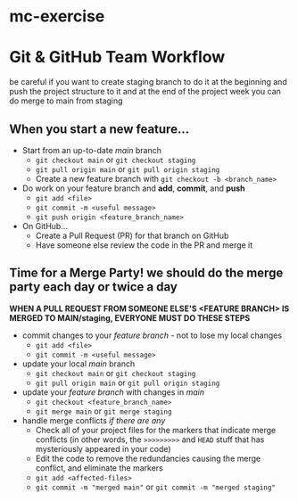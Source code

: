 # mc-exercise

# Git & GitHub Team Workflow

be careful if you want to create staging branch to do it at the beginning and push the project structure to it and at the end of the project week you can do merge to main from staging

## When you start a new feature...

- Start from an up-to-date _main_ branch
  - `git checkout main` or `git checkout staging`
  - `git pull origin main` or `git pull origin staging`
  - Create a new feature branch with `git checkout -b <branch_name>`
- Do work on your feature branch and **add**, **commit**, and **push**
  - `git add <file>`
  - `git commit -m <useful message>`
  - `git push origin <feature_branch_name>`
- On GitHub...
  - Create a Pull Request (PR) for that branch on GitHub
  - Have someone else review the code in the PR and merge it

## Time for a Merge Party! we should do the merge party each day or twice a day

**WHEN A PULL REQUEST FROM SOMEONE ELSE'S \<FEATURE BRANCH> IS MERGED TO MAIN/staging, EVERYONE MUST DO THESE STEPS**

- commit changes to your _feature branch_ - not to lose my local changes
  - `git add <file>`
  - `git commit -m <useful message>`
- update your local _main_ branch
  - `git checkout main` or `git checkout staging`
  - `git pull origin main` or `git pull origin staging`
- update your _feature branch_ with changes in _main_
  - `git checkout <feature_branch_name>`
  - `git merge main` or `git merge staging`
- handle merge conflicts _if there are any_
  - Check all of your project files for the markers that indicate merge conflicts (in other words, the `>>>>>>>>>` and `HEAD` stuff that has mysteriously appeared in your code)
  - Edit the code to remove the redundancies causing the merge conflict, and eliminate the markers
  - `git add <affected-files>`
  - `git commit -m "merged main"` or `git commit -m "merged staging"`
